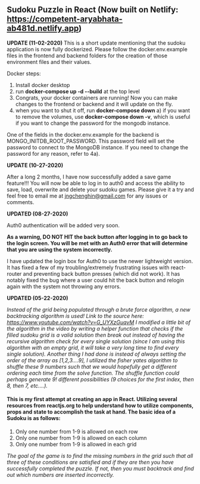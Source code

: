 ## Sudoku Puzzle in React (Now built on Netlify: https://competent-aryabhata-ab481d.netlify.app)

**UPDATE (11-02-2020)**
This is a short update mentioning that the sudoku application is now fully dockerized. Please follow the docker.env.example files in the frontend and backend folders for the creation of those environment files and their values.

Docker steps:
1) Install docker desktop
2) run **docker-compose up -d --build** at the top level
3) Congrats, your docker containers are running! Now you can make changes to the frontend or backend and it will update on the fly.
4) when you want to shut it off, run **docker-compose down**
    a) if you want to remove the volumes, use **docker-compose down -v**, which is useful if you want to change the password for the mongodb instance.

One of the fields in the docker.env.example for the backend is MONGO_INITDB_ROOT_PASSWORD. This password field will set the password to connect to the MongoDB instance. If you need to change the password for any reason, refer to 4a).

**UPDATE (10-27-2020)**

After a long 2 months, I have now successfully added a save game feature!!!
You will now be able to log in to auth0 and access the ability to save, load, overwrite and delete your sudoku games. Please give it a try and feel free to email me at jngchenghin@gmail.com for any issues or comments.

**UPDATED (08-27-2020)**

Auth0 authentication will be added very soon.

**As a warning, DO NOT HIT the back button after logging in to go back to the login screen. You will be met with an Auth0 error that will determine that you are using the system incorrectly.**

I have updated the login box for Auth0 to use the newer lightweight version. It has fixed a few of my troubling/extremely frustrating issues with react-router and preventing back button presses (which did not work). It has notably fixed the bug where a user could hit the back button and relogin again with the system not throwing any errors.


**UPDATED (05-22-2020)**

*Instead of the grid being populated through a brute force algorithm, a new backtracking algorithm is used! Link to the source here: https://www.youtube.com/watch?v=G_UYXzGuqvM
I modified a little bit of the algorithm in the video by writing a helper function that checks if the filled sudoku grid is a valid solution then break out instead of having the recursive algorithm check for every single solution (since I am using this algorithm with an empty grid, it will take a very long time to find every single solution). 
Another thing I had done is instead of always setting the order of the array as [1,2,3....9], I utilized the fisher yates algorithm to shuffle these 9 numbers such that we would hopefully get a different ordering each time from the solve function. The shuffle function could perhaps generate 9! different possibilities (9 choices for the first index, then 8, then 7, etc....).*

#### This is my first attempt at creating an app in React. Utilizing several resources from reactjs.org to help understand how to utilize components, props and state to accomplish the task at hand. The basic idea of a Sudoku is as follows:

1. Only one number from 1-9 is allowed on each row
2. Only one number from 1-9 is allowed on each column
3. Only one number from 1-9 is allowed in each grid

*The goal of the game is to find the missing numbers in the grid such that all three of these conditions are satisfied and if they are then you have successfully completed the puzzle. If not, then you must backtrack and find out which numbers are inserted incorrectly.*
